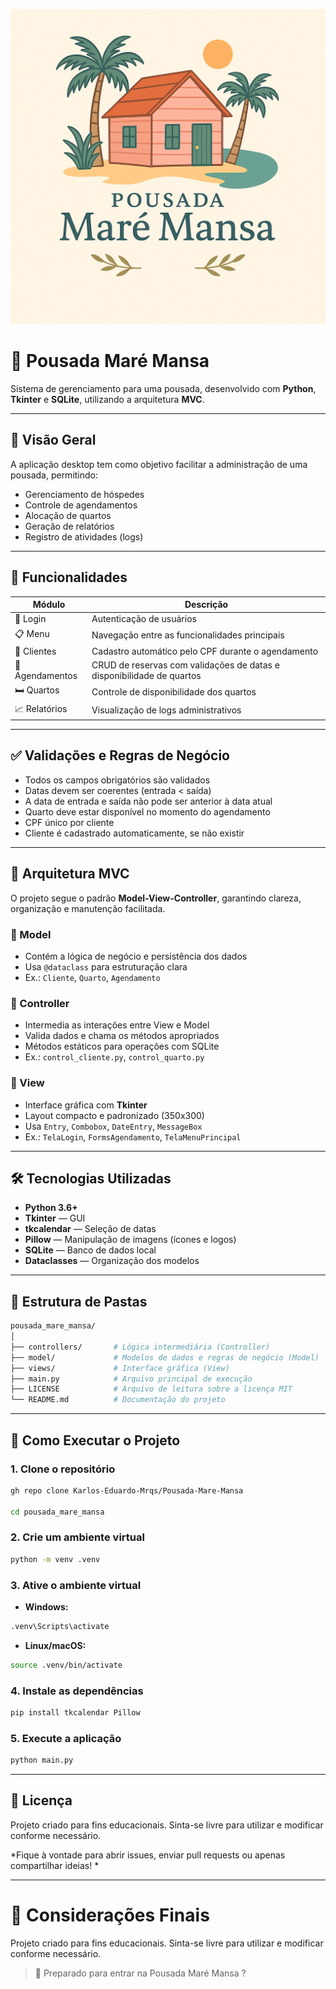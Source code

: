 ![Logo Pousada Maré Mansa](./codigo/LogoPousadaMare.png)

# 🏨 Pousada Maré Mansa

Sistema de gerenciamento para uma pousada, desenvolvido com **Python**, **Tkinter** e **SQLite**, utilizando a arquitetura **MVC**.

---

## 📌 Visão Geral

A aplicação desktop tem como objetivo facilitar a administração de uma pousada, permitindo:

- Gerenciamento de hóspedes  
- Controle de agendamentos  
- Alocação de quartos  
- Geração de relatórios  
- Registro de atividades (logs)

---

## 🧩 Funcionalidades

| Módulo         | Descrição                                                                 |
|----------------|---------------------------------------------------------------------------|
| 🔐 Login       | Autenticação de usuários                                                  |
| 📋 Menu        | Navegação entre as funcionalidades principais                             |
| 👤 Clientes     | Cadastro automático pelo CPF durante o agendamento                       |
| 📅 Agendamentos| CRUD de reservas com validações de datas e disponibilidade de quartos     |
| 🛏️ Quartos     | Controle de disponibilidade dos quartos                                   |
| 📈 Relatórios   | Visualização de logs administrativos                                      |

---

## ✅ Validações e Regras de Negócio

- Todos os campos obrigatórios são validados  
- Datas devem ser coerentes (entrada < saída)  
- A data de entrada e saída não pode ser anterior à data atual  
- Quarto deve estar disponível no momento do agendamento  
- CPF único por cliente  
- Cliente é cadastrado automaticamente, se não existir  

---

## 🧱 Arquitetura MVC

O projeto segue o padrão **Model-View-Controller**, garantindo clareza, organização e manutenção facilitada.

### 🔹 Model

- Contém a lógica de negócio e persistência dos dados  
- Usa `@dataclass` para estruturação clara  
- Ex.: `Cliente`, `Quarto`, `Agendamento`

### 🔹 Controller

- Intermedia as interações entre View e Model  
- Valida dados e chama os métodos apropriados  
- Métodos estáticos para operações com SQLite  
- Ex.: `control_cliente.py`, `control_quarto.py`

### 🔹 View

- Interface gráfica com **Tkinter**  
- Layout compacto e padronizado (350x300)  
- Usa `Entry`, `Combobox`, `DateEntry`, `MessageBox`  
- Ex.: `TelaLogin`, `FormsAgendamento`, `TelaMenuPrincipal`

---

## 🛠️ Tecnologias Utilizadas

- **Python 3.6+**  
- **Tkinter** — GUI  
- **tkcalendar** — Seleção de datas  
- **Pillow** — Manipulação de imagens (ícones e logos)  
- **SQLite** — Banco de dados local  
- **Dataclasses** — Organização dos modelos

---

## 📁 Estrutura de Pastas

```bash
pousada_mare_mansa/
│
├── controllers/       # Lógica intermediária (Controller)
├── model/             # Modelos de dados e regras de negócio (Model)
├── views/             # Interface gráfica (View)
├── main.py            # Arquivo principal de execução
├── LICENSE            # Arquivo de leitura sobre a licença MIT
└── README.md          # Documentação do projeto
```

---

## 🚀 Como Executar o Projeto

### 1. Clone o repositório

```bash
gh repo clone Karlos-Eduardo-Mrqs/Pousada-Mare-Mansa

cd pousada_mare_mansa
```

### 2. Crie um ambiente virtual

```bash
python -m venv .venv
```

### 3. Ative o ambiente virtual

- **Windows:**

```bash
.venv\Scripts\activate
```

- **Linux/macOS:**

```bash
source .venv/bin/activate
```

### 4. Instale as dependências

```bash
pip install tkcalendar Pillow
```

### 5. Execute a aplicação

```bash
python main.py
```

---

## 📄 Licença

Projeto criado para fins educacionais. Sinta-se livre para utilizar e modificar conforme necessário.

*Fique à vontade para abrir issues, enviar pull requests ou apenas compartilhar ideias!
*

---

# 🏁 Considerações Finais

Projeto criado para fins educacionais. Sinta-se livre para utilizar e modificar conforme necessário.

> 🌊 Preparado para entrar na Pousada Maré Mansa ?
